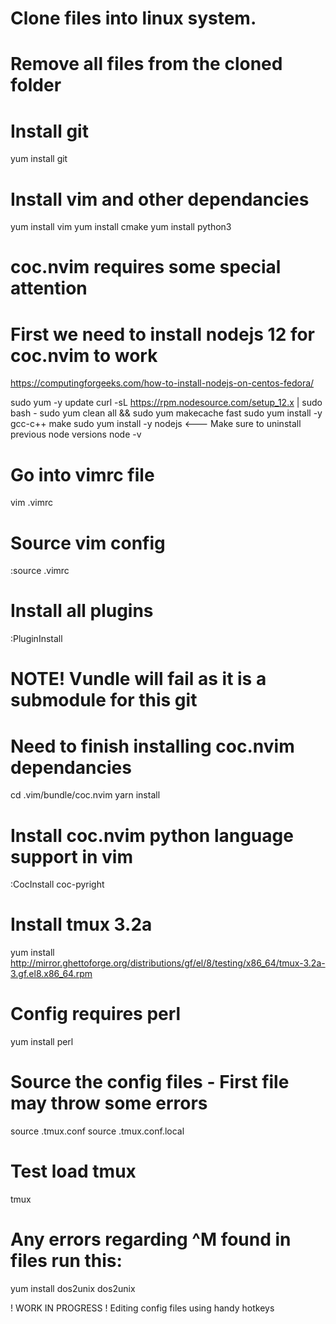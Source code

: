 # Clone files into linux system. 
# Remove all files from the cloned folder

# Install git
yum install git

# Install vim and other dependancies
yum install vim
yum install cmake
yum install python3

# coc.nvim requires some special attention
# First we need to install nodejs 12 for coc.nvim to work
https://computingforgeeks.com/how-to-install-nodejs-on-centos-fedora/

sudo yum -y update
curl -sL https://rpm.nodesource.com/setup_12.x | sudo bash -
sudo yum clean all && sudo yum makecache fast
sudo yum install -y gcc-c++ make
sudo yum install -y nodejs            <--- Make sure to uninstall previous node versions
node -v

# Go into vimrc file
vim .vimrc

# Source vim config
:source .vimrc

# Install all plugins
:PluginInstall

# NOTE! Vundle will fail as it is a submodule for this git

# Need to finish installing coc.nvim dependancies
cd .vim/bundle/coc.nvim
yarn install

# Install coc.nvim python language support in vim
:CocInstall coc-pyright

# Install tmux 3.2a
yum install http://mirror.ghettoforge.org/distributions/gf/el/8/testing/x86_64/tmux-3.2a-3.gf.el8.x86_64.rpm

# Config requires perl
yum install perl

# Source the config files - First file may throw some errors
source .tmux.conf
source .tmux.conf.local

# Test load tmux
tmux

# Any errors regarding ^M found in files run this:
yum install dos2unix
dos2unix <file>

! WORK IN PROGRESS !
Editing config files using handy hotkeys